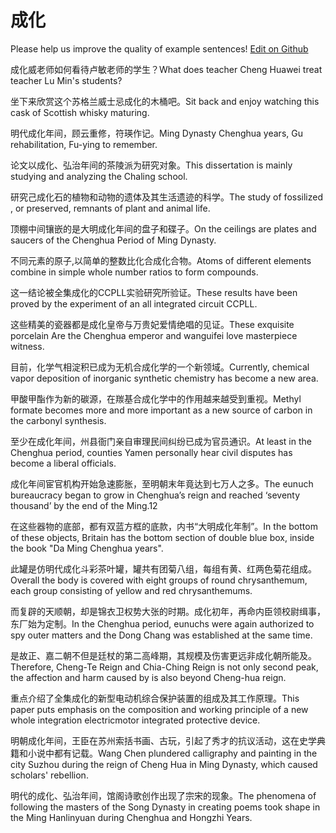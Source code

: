 # 成化

Please help us improve the quality of example sentences! [Edit on Github](https://github.com/jiyushe/jiyu-example-sentence-source/blob/main/chinese/chenghua.md)

<p><span class="chinese">成化威老师如何看待卢敏老师的学生？</span><span class="english">What does teacher Cheng Huawei treat teacher Lu Min's students?</span></p>

<p><span class="chinese">坐下来欣赏这个苏格兰威士忌成化的木桶吧。</span><span class="english">Sit back and enjoy watching this cask of Scottish whisky maturing.</span></p>

<p><span class="chinese">明代成化年间，顾云重修，符瑛作记。</span><span class="english">Ming Dynasty Chenghua years, Gu rehabilitation, Fu-ying to remember.</span></p>

<p><span class="chinese">论文以成化、弘治年间的茶陵派为研究对象。</span><span class="english">This dissertation is mainly studying and analyzing the Chaling school.</span></p>

<p><span class="chinese">研究己成化石的植物和动物的遗体及其生活遗迹的科学。</span><span class="english">The study of fossilized , or preserved, remnants of plant and animal life.</span></p>

<p><span class="chinese">顶棚中间镶嵌的是大明成化年间的盘子和碟子。</span><span class="english">On the ceilings are plates and saucers of the Chenghua Period of Ming Dynasty.</span></p>

<p><span class="chinese">不同元素的原子,以简单的整数比化合成化合物。</span><span class="english">Atoms of different elements combine in simple whole number ratios to form compounds.</span></p>

<p><span class="chinese">这一结论被全集成化的CCPLL实验研究所验证。</span><span class="english">These results have been proved by the experiment of an all integrated circuit CCPLL.</span></p>

<p><span class="chinese">这些精美的瓷器都是成化皇帝与万贵妃爱情绝唱的见证。</span><span class="english">These exquisite porcelain Are the Chenghua emperor and wanguifei love masterpiece witness.</span></p>

<p><span class="chinese">目前，化学气相淀积已成为无机合成化学的一个新领域。</span><span class="english">Currently, chemical vapor deposition of inorganic synthetic chemistry has become a new area.</span></p>

<p><span class="chinese">甲酸甲酯作为新的碳源，在羰基合成化学中的作用越来越受到重视。</span><span class="english">Methyl formate becomes more and more important as a new source of carbon in the carbonyl synthesis.</span></p>

<p><span class="chinese">至少在成化年间，州县衙门亲自审理民间纠纷已成为官员通识。</span><span class="english">At least in the Chenghua period, counties Yamen personally hear civil disputes has become a liberal officials.</span></p>

<p><span class="chinese">成化年间宦官机构开始急速膨胀，至明朝末年竟达到七万人之多。</span><span class="english">The eunuch bureaucracy began to grow in Chenghua’s reign and reached ‘seventy thousand’ by the end of the Ming.12</span></p>

<p><span class="chinese">在这些器物的底部，都有双蓝方框的底款，内书“大明成化年制”。</span><span class="english">In the bottom of these objects, Britain has the bottom section of double blue box, inside the book "Da Ming Chenghua years".</span></p>

<p><span class="chinese">此罐是仿明代成化斗彩茶叶罐，罐共有团菊八组，每组有黄、红两色菊花组成。</span><span class="english">Overall the body is covered with eight groups of round chrysanthemum, each group consisting of yellow and red chrysanthemums.</span></p>

<p><span class="chinese">而复辟的天顺朝，却是锦衣卫权势大张的时期。成化初年，再命内臣领校尉缉事，东厂始为定制。</span><span class="english">In the Chenghua period, eunuchs were again authorized to spy outer matters and the Dong Chang was established at the same time.</span></p>

<p><span class="chinese">是故正、嘉二朝不但是廷杖的第二高峰期，其规模及伤害更远非成化朝所能及。</span><span class="english">Therefore, Cheng-Te Reign and Chia-Ching Reign is not only second peak, the affection and harm caused by is also beyond Cheng-hua reign.</span></p>

<p><span class="chinese">重点介绍了全集成化的新型电动机综合保护装置的组成及其工作原理。</span><span class="english">This paper puts emphasis on the composition and working principle of a new whole integration electricmotor integrated protective device.</span></p>

<p><span class="chinese">明朝成化年间，王臣在苏州索括书画、古玩，引起了秀才的抗议活动，这在史学典籍和小说中都有记载。</span><span class="english">Wang Chen plundered calligraphy and painting in the city Suzhou during the reign of Cheng Hua in Ming Dynasty, which caused scholars' rebellion.</span></p>

<p><span class="chinese">明代的成化、弘治年间，馆阁诗歌创作出现了宗宋的现象。</span><span class="english">The phenomena of following the masters of the Song Dynasty in creating poems took shape in the Ming Hanlinyuan during Chenghua and Hongzhi Years.</span></p>

